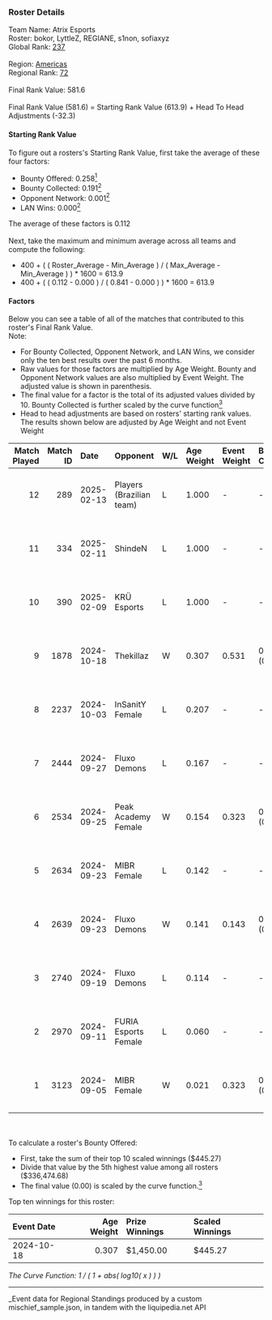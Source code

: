 ### Roster Details<br />
Team Name: Atrix Esports<br />
Roster: bokor, LyttleZ, REGIANE, s1non, sofiaxyz<br />
Global Rank: [237](../../standings_global_2025_03_01.md)<br />
<br />
Region: [Americas]( ../../standings_americas_2025_03_01.md)<br />
Regional Rank: [72]( ../../standings_americas_2025_03_01.md)<br />
<br />
Final Rank Value:  581.6<br />
<br />
Final Rank Value (581.6) = Starting Rank Value (613.9) + Head To Head Adjustments (-32.3)<br />

#### Starting Rank Value<br />
To figure out a rosters's Starting Rank Value, first take the average of these four factors:<br />
- Bounty Offered: 0.258[<sup>1</sup>](#table2)
- Bounty Collected: 0.191[<sup>2</sup>](#table1)
- Opponent Network: 0.001[<sup>2</sup>](#table1)
- LAN Wins: 0.000[<sup>2</sup>](#table1)

The average of these factors is 0.112<br />
<br />
Next, take the maximum and minimum average across all teams and compute the following:<br />
- 400 + ( ( Roster_Average - Min_Average ) / ( Max_Average - Min_Average ) ) * 1600 = 613.9
- 400 + ( ( 0.112 - 0.000 ) / ( 0.841 - 0.000 ) ) * 1600 = 613.9


#### Factors<br />
Below you can see a table of all of the matches that contributed to this roster's Final Rank Value.<br />
Note:<br />

- For Bounty Collected, Opponent Network, and LAN Wins, we consider only the ten best results over the past 6 months.
- Raw values for those factors are multiplied by Age Weight. Bounty and Opponent Network values are also multiplied by Event Weight. The adjusted value is shown in parenthesis.
- The final value for a factor is the total of its adjusted values divided by 10. Bounty Collected is further scaled by the curve function[<sup>3</sup>](#curveFunction)
- Head to head adjustments are based on rosters' starting rank values. The results shown below are adjusted by Age Weight and not Event Weight
<span id="table1"></span><br />


| Match Played | Match ID | Date       | Opponent                 | W/L | Age Weight | Event Weight | Bounty Collected | Opponent Network | LAN Wins  | H2H Adj. | Roster                                   |
| -: | -: | :- | :- | :- | :- | :- | :- | :- | :- | -: | :- |
|           12 |      289 | 2025-02-13 | Players (Brazilian team) | L   | 1.000      | -            | -                | -                | -         |    -9.83 | bokor, LyttleZ, REGIANE, s1non, sofiaxyz |
|           11 |      334 | 2025-02-11 | ShindeN                  | L   | 1.000      | -            | -                | -                | -         |   -11.73 | bokor, LyttleZ, REGIANE, s1non, sofiaxyz |
|           10 |      390 | 2025-02-09 | KRÜ Esports              | L   | 1.000      | -            | -                | -                | -         |   -12.56 | bokor, LyttleZ, REGIANE, s1non, sofiaxyz |
|            9 |     1878 | 2024-10-18 | Thekillaz                | W   | 0.307      | 0.531        | 0.001 (0.000)    | 0.026 (0.004)    | 0 (0.000) |     4.72 | bokor, LyttleZ, mari, s1non, sofiaxyz    |
|            8 |     2237 | 2024-10-03 | InSanitY Female          | L   | 0.207      | -            | -                | -                | -         |    -3.34 | bokor, LyttleZ, mari, s1non, sofiaxyz    |
|            7 |     2444 | 2024-09-27 | Fluxo Demons             | L   | 0.167      | -            | -                | -                | -         |    -1.71 | bokor, LyttleZ, mari, s1non, sofiaxyz    |
|            6 |     2534 | 2024-09-25 | Peak Academy Female      | W   | 0.154      | 0.323        | 0.001 (0.000)    | 0.018 (0.001)    | 0 (0.000) |     2.30 | bokor, LyttleZ, mari, s1non, sofiaxyz    |
|            5 |     2634 | 2024-09-23 | MIBR Female              | L   | 0.142      | -            | -                | -                | -         |    -2.14 | bokor, LyttleZ, mari, s1non, sofiaxyz    |
|            4 |     2639 | 2024-09-23 | Fluxo Demons             | W   | 0.141      | 0.143        | 0.016 (0.000)    | 0.100 (0.002)    | 0 (0.000) |     3.01 | bokor, LyttleZ, mari, s1non, sofiaxyz    |
|            3 |     2740 | 2024-09-19 | Fluxo Demons             | L   | 0.114      | -            | -                | -                | -         |    -1.16 | bokor, LyttleZ, mari, s1non, sofiaxyz    |
|            2 |     2970 | 2024-09-11 | FURIA Esports Female     | L   | 0.060      | -            | -                | -                | -         |    -0.20 | bokor, LyttleZ, mari, s1non, sofiaxyz    |
|            1 |     3123 | 2024-09-05 | MIBR Female              | W   | 0.021      | 0.323        | 0.004 (0.000)    | 0.052 (0.000)    | 0 (0.000) |     0.34 | bokor, LyttleZ, mari, s1non, sofiaxyz    |

<br />
<span id="table2"></span><br />
To calculate a roster's Bounty Offered:<br />

- First, take the sum of their top 10 scaled winnings ($445.27)
- Divide that value by the 5th highest value among all rosters ($336,474.68)
- The final value (0.00) is scaled by the curve function.[<sup>3</sup>](#curveFunction)

Top ten winnings for this roster:<br />

| Event Date | Age Weight | Prize Winnings | Scaled Winnings |
| :- | -: | :- | :- |
| 2024-10-18 |      0.307 | $1,450.00      | $445.27         |


<span id="curveFunction"></span>_The Curve Function: 1 / ( 1 + abs( log10( x ) ) )_<br />

---
_Event data for Regional Standings produced by a custom mischief_sample.json, in tandem with the liquipedia.net API<br />
